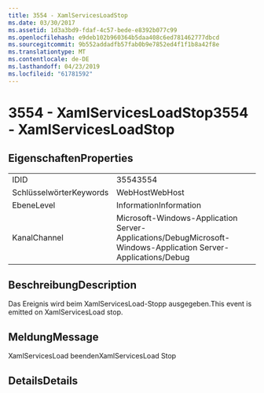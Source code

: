 ```yaml
---
title: 3554 - XamlServicesLoadStop
ms.date: 03/30/2017
ms.assetid: 1d3a3bd9-fdaf-4c57-bede-e8392b077c99
ms.openlocfilehash: e9deb102b960364b5daa408c6ed781462777dbcd
ms.sourcegitcommit: 9b552addadfb57fab0b9e7852ed4f1f1b8a42f8e
ms.translationtype: MT
ms.contentlocale: de-DE
ms.lasthandoff: 04/23/2019
ms.locfileid: "61781592"
---
```

# <a name="3554---xamlservicesloadstop"></a><span data-ttu-id="a7185-102">3554 - XamlServicesLoadStop</span><span class="sxs-lookup"><span data-stu-id="a7185-102">3554 - XamlServicesLoadStop</span></span>
## <a name="properties"></a><span data-ttu-id="a7185-103">Eigenschaften</span><span class="sxs-lookup"><span data-stu-id="a7185-103">Properties</span></span>  
  
|||  
|-|-|  
|<span data-ttu-id="a7185-104">ID</span><span class="sxs-lookup"><span data-stu-id="a7185-104">ID</span></span>|<span data-ttu-id="a7185-105">3554</span><span class="sxs-lookup"><span data-stu-id="a7185-105">3554</span></span>|  
|<span data-ttu-id="a7185-106">Schlüsselwörter</span><span class="sxs-lookup"><span data-stu-id="a7185-106">Keywords</span></span>|<span data-ttu-id="a7185-107">WebHost</span><span class="sxs-lookup"><span data-stu-id="a7185-107">WebHost</span></span>|  
|<span data-ttu-id="a7185-108">Ebene</span><span class="sxs-lookup"><span data-stu-id="a7185-108">Level</span></span>|<span data-ttu-id="a7185-109">Information</span><span class="sxs-lookup"><span data-stu-id="a7185-109">Information</span></span>|  
|<span data-ttu-id="a7185-110">Kanal</span><span class="sxs-lookup"><span data-stu-id="a7185-110">Channel</span></span>|<span data-ttu-id="a7185-111">Microsoft-Windows-Application Server-Applications/Debug</span><span class="sxs-lookup"><span data-stu-id="a7185-111">Microsoft-Windows-Application Server-Applications/Debug</span></span>|  
  
## <a name="description"></a><span data-ttu-id="a7185-112">Beschreibung</span><span class="sxs-lookup"><span data-stu-id="a7185-112">Description</span></span>  
 <span data-ttu-id="a7185-113">Das Ereignis wird beim XamlServicesLoad-Stopp ausgegeben.</span><span class="sxs-lookup"><span data-stu-id="a7185-113">This event is emitted on XamlServicesLoad stop.</span></span>  
  
## <a name="message"></a><span data-ttu-id="a7185-114">Meldung</span><span class="sxs-lookup"><span data-stu-id="a7185-114">Message</span></span>  
 <span data-ttu-id="a7185-115">XamlServicesLoad beenden</span><span class="sxs-lookup"><span data-stu-id="a7185-115">XamlServicesLoad Stop</span></span>  
  
## <a name="details"></a><span data-ttu-id="a7185-116">Details</span><span class="sxs-lookup"><span data-stu-id="a7185-116">Details</span></span>

